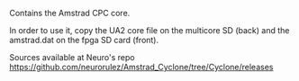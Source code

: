 Contains the Amstrad CPC core.

In order to use it, copy the UA2 core file on the multicore SD (back) and the amstrad.dat on the fpga SD card (front).

Sources available at Neuro's repo https://github.com/neurorulez/Amstrad_Cyclone/tree/Cyclone/releases

